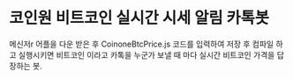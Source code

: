 # 코인원 비트코인 실시간 시세 알림 카톡봇

메신저r 어플을 다운 받은 후
CoinoneBtcPrice.js 코드를 입력하여 저장 후 컴파일 하고 실행시키면
비트코인 이라고 카톡을 누군가 보낼 때 마다 실시간 비트코인 가격을 답장하는 봇.
